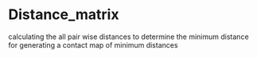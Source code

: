 # Distance_matrix
calculating the all pair wise distances to determine the minimum distance for generating a contact map of minimum distances 
